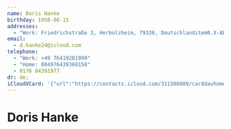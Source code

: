```yaml
---
name: Doris Hanke
birthday: 1958-08-15
addresses:
  - "Work: Friedrichstraße 3, Herbolzheim, 79336, Deutschlanditem0.X-ABA"
email:
  - d.hanke24@icloud.com
telephone:
  - "Work: +49 76419201999"
  - "Home: 004976439360158"
  - 0176 84391977
dr: de;
iCloudVCard: '{"url":"https://contacts.icloud.com/311500889/carddavhome/card/NDQ0Ny0wN0UxMDYxNC0wM0EyLTEzMzQtRkYwOC0wMDc0Qw==.vcf","etag":"\"kmfhcm9i\"","data":"BEGIN:VCARD\r\nVERSION:3.0\r\nFN:\r\nN:Hanke;Doris;;;\r\nUID:4447-07E10614-03A2-1334-FF08-0074C\r\nBDAY;VALUE=date:1958-08-15\r\nADR;TYPE=WORK:;;Friedrichstraße 3;Herbolzheim;;79336;Deutschlanditem0.X-ABA\r\n ;\r\nPRODID:-//Apple Inc.//Apple WebDAV Outlook Store 4.8.26//ENX-APPLE-OL-MAPPI\r\n NG-INFO:1\r\nREV:2025-04-03T22:14:13Z\r\nORG:;\r\nEMAIL:d.hanke24@icloud.com\r\nTEL;TYPE=WORK:+49 76419201999\r\nTEL;TYPE=HOME:004976439360158\r\nTEL;TYPE=CELL:0176 84391977\r\nDR:de;\r\nDR:de;\r\nitem0.X-ABADR:de\r\nEND:VCARD"}'
---
```

# Doris Hanke